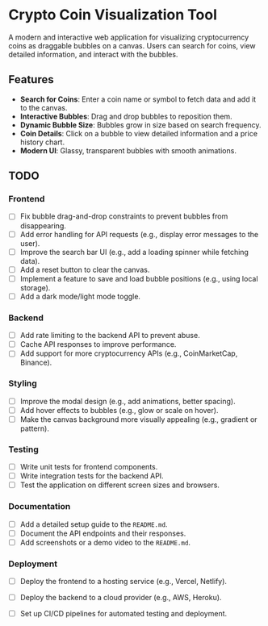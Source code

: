 # Crypto Coin Visualization Tool

A modern and interactive web application for visualizing cryptocurrency coins as draggable bubbles on a canvas. Users can search for coins, view detailed information, and interact with the bubbles.

## Features

- **Search for Coins**: Enter a coin name or symbol to fetch data and add it to the canvas.
- **Interactive Bubbles**: Drag and drop bubbles to reposition them.
- **Dynamic Bubble Size**: Bubbles grow in size based on search frequency.
- **Coin Details**: Click on a bubble to view detailed information and a price history chart.
- **Modern UI**: Glassy, transparent bubbles with smooth animations.

## TODO

### Frontend
- [ ] Fix bubble drag-and-drop constraints to prevent bubbles from disappearing.
- [ ] Add error handling for API requests (e.g., display error messages to the user).
- [ ] Improve the search bar UI (e.g., add a loading spinner while fetching data).
- [ ] Add a reset button to clear the canvas.
- [ ] Implement a feature to save and load bubble positions (e.g., using local storage).
- [ ] Add a dark mode/light mode toggle.

### Backend
- [ ] Add rate limiting to the backend API to prevent abuse.
- [ ] Cache API responses to improve performance.
- [ ] Add support for more cryptocurrency APIs (e.g., CoinMarketCap, Binance).

### Styling
- [ ] Improve the modal design (e.g., add animations, better spacing).
- [ ] Add hover effects to bubbles (e.g., glow or scale on hover).
- [ ] Make the canvas background more visually appealing (e.g., gradient or pattern).

### Testing
- [ ] Write unit tests for frontend components.
- [ ] Write integration tests for the backend API.
- [ ] Test the application on different screen sizes and browsers.

### Documentation
- [ ] Add a detailed setup guide to the `README.md`.
- [ ] Document the API endpoints and their responses.
- [ ] Add screenshots or a demo video to the `README.md`.

### Deployment
- [ ] Deploy the frontend to a hosting service (e.g., Vercel, Netlify).
- [ ] Deploy the backend to a cloud provider (e.g., AWS, Heroku).
- [ ] Set up CI/CD pipelines for automated testing and deployment.

